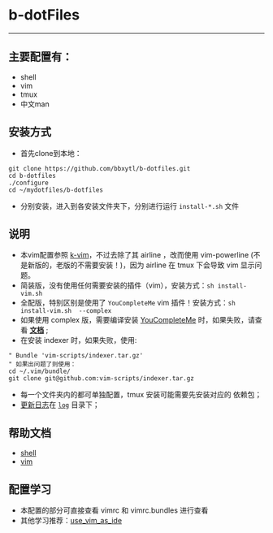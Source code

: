 # b-dotFiles
----
## 主要配置有：
- shell
- vim
- tmux
- 中文man

## 安装方式
- 首先clone到本地：
```
git clone https://github.com/bbxytl/b-dotfiles.git
cd b-dotfiles
./configure
cd ~/mydotfiles/b-dotfiles
```
- 分别安装，进入到各安装文件夹下，分别进行运行 `install-*.sh` 文件

## 说明
- 本vim配置参照 [k-vim][1]，不过去除了其 airline ，改而使用 vim-powerline (不是新版的，老版的不需要安装！)，因为 airline 在 tmux 下会导致 vim 显示问题。
- 简装版，没有使用任何需要安装的插件（vim），安装方式：`sh install-vim.sh`
- 全配版，特别区别是使用了 `YouCompleteMe` vim 插件！安装方式：`sh install-vim.sh  --complex`
- 如果使用 complex 版，需要编译安装 [YouCompleteMe][YouCompleteMe] 时，如果失败，请查看 **[文档][2]** ;
- 在安装 indexer 时，如果失败，使用:
```shell
" Bundle 'vim-scripts/indexer.tar.gz'
" 如果出问题了则使用：
cd ~/.vim/bundle/
git clone git@github.com:vim-scripts/indexer.tar.gz
```
- 每一个文件夹内的都可单独配置，tmux 安装可能需要先安装对应的 依赖包；
- [更新日志][log]在 [`log`][log] 目录下；

## 帮助文档
- [shell][shell]
- [vim][vim]

## 配置学习
- 本配置的部分可直接查看 vimrc 和 vimrc.bundles 进行查看
- 其他学习推荐：[use_vim_as_ide][3]

[1]: https://github.com/wklken/k-vim
[2]: https://github.com/Valloric/YouCompleteMe
[3]: https://github.com/bbxytl/use_vim_as_ide
[log]: log/version.md
[YouCompleteMe]: http://valloric.github.io/YouCompleteMe/
[shell]: ./b-shell/README.md
[vim]: ./b-vim/README.md
